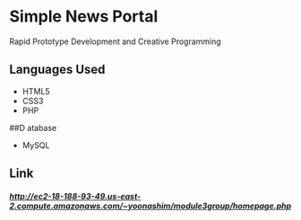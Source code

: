 # Simple News Portal
Rapid Prototype Development and Creative Programming

## Languages Used
- HTML5
- CSS3
- PHP

##D atabase
- MySQL

## Link
##### http://ec2-18-188-93-49.us-east-2.compute.amazonaws.com/~yoonashim/module3group/homepage.php
